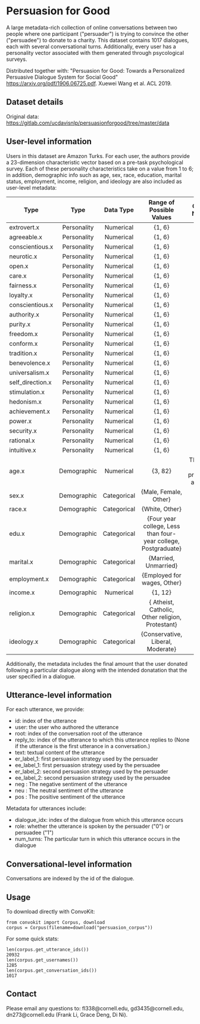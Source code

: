 # Persuasion for Good 
A large metadata-rich collection of online conversations between two people where one participant ("persuader") is trying to convince the other ("persuadee") to donate to a charity. This dataset contains 1017 dialogues, each with several conversational turns. Additionally, every user has a personality vector associated with them generated through psycological surveys.

Distributed together with:
"Persuasion for Good: Towards a Personalized Persuasive Dialogue System for Social Good" https://arxiv.org/pdf/1906.06725.pdf. Xuewei Wang et al. ACL 2019.

## Dataset details
Original data: https://gitlab.com/ucdavisnlp/persuasionforgood/tree/master/data

## User-level information
Users in this dataset are Amazon Turks. For each user, the authors provide a 23-dimension characteristic vector based on a pre-task psychological survey. Each of these personality characteristics take on a value from 1 to 6; in addition, demographic info such as age, sex, race, education, marital status, employment, income, religion, and ideology are also included as user-level metadata: 

| Type      |  Type        | Data Type  | Range of Possible Values | Other Notes | 
| ------------- |:-------------:| :-----:| :----------------------:|  :------------:| 
| extrovert.x   | Personality | Numerical | {1, 6} |
| agreeable.x  | Personality  |   Numerical | {1, 6} |
| conscientious.x | Personality  |    Numerical | {1, 6} |
| neurotic.x   | Personality | Numerical | {1, 6} |
| open.x   | Personality  |   Numerical | {1, 6} |
| care.x | Personality  |    Numerical | {1, 6} |
| fairness.x   | Personality | Numerical | {1, 6} |
| loyalty.x   | Personality  |   Numerical | {1, 6} |
| conscientious.x | Personality  |    Numerical | {1, 6} |
| authority.x  | Personality | Numerical | {1, 6} |
| purity.x   | Personality  |   Numerical | {1, 6} |
| freedom.x | Personality  |    Numerical | {1, 6} |
| conform.x | Personality  |    Numerical | {1, 6} |
| tradition.x   | Personality | Numerical | {1, 6} |
| benevolence.x  | Personality  |   Numerical | {1, 6} |
| universalism.x   | Personality | Numerical | {1, 6} |
| self_direction.x  | Personality  | Numerical | {1, 6} |
| stimulation.x  | Personality | Numerical | {1, 6} |
| hedonism.x | Personality  |   Numerical | {1, 6} |
| achievement.x   | Personality | Numerical | {1, 6} |
| power.x  | Personality  |   Numerical | {1, 6} |
| security.x  | Personality | Numerical | {1, 6} |
| rational.x  | Personality  |   Numerical | {1, 6} |
| intuitive.x   | Personality | Numerical | {1, 6} |
| age.x | Demographic |   Numerical | {3, 82} | The age 3 is probably a typo. |
| sex.x   | Demographic | Categorical | {Male, Female, Other}| 
| race.x   | Demographic  |   Categorical | {White, Other} |
| edu.x   | Demographic | Categorical | {Four year college, Less than four-year college, Postgraduate} |
| marital.x  | Demographic |  Categorical | {Married, Unmarried} |
| employment.x  | Demographic |   Categorical | {Employed for wages, Other} |
| income.x  | Demographic | Numerical | {1, 12} | 
| religion.x  | Demographic  |   Categorical | { Atheist, Catholic, Other religion, Protestant} |
| ideology.x | Demographic  |   Categorical | {Conservative, Liberal, Moderate} |


Additionally, the metadata includes the final amount that the user donated following a particular dialogue along with the intended donatation that the user specified in a dialogue. 

## Utterance-level information
For each utterance, we provide:

* id: index of the utterance
* user: the user who authored the utterance
* root: index of the conversation root of the utterance
* reply_to: index of the utterance to which this utterance replies to (None if the utterance is the first utterance in a conversation.)
* text: textual content of the utterance
* er_label_1: first persuasion strategy used by the persuader
* ee_label_1: first persuasion strategy used by the persuadee
* er_label_2: second persuasion strategy used by the persuader
* ee_label_2: second persuasion strategy used by the persuadee
* neg	: The negative sentiment of the utterance
* neu : The neutral sentiment of the utterance
* pos : The positive sentiment of the utterance

Metadata for utterances include:

* dialogue_idx: index of the dialogue from which this utterance occurs
* role: whether the utterance is spoken by the persuader ("0") or persuadee ("1")
* num_turns: The particular turn in which this utterance occurs in the dialogue

## Conversational-level information
Conversations are indexed by the id of the dialogue.

## Usage
To download directly with ConvoKit:
```
from convokit import Corpus, download
corpus = Corpus(filename=download("persuasion_corpus"))
```

For some quick stats:

```
len(corpus.get_utterance_ids())
20932
len(corpus.get_usernames())
1285
len(corpus.get_conversation_ids())
1017
```

## Contact
Please email any questions to: fl338\@cornell.edu, gd3435\@cornell.edu, dn273\@cornell.edu (Frank Li, Grace Deng, Di Ni). 

